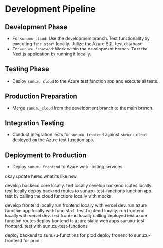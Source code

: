 # Development Pipeline

## Development Phase
- For `sunuxu_cloud`: Use the development branch. Test functionality by executing `func start` locally. Utilize the Azure SQL test database.
- For `sunuxu_frontend`: Work within the development branch. Test the Next.js application by running it locally.

## Testing Phase
- Deploy `sunuxu_cloud` to the Azure test function app and execute all tests.

## Production Preparation
- Merge `sunuxu_cloud` from the development branch to the main branch.

## Integration Testing
- Conduct integration tests for `sunuxu_frontend` against `sunuxu_cloud` deployed on the Azure test function app.

## Deployment to Production
- Deploy `sunuxu_frontend` to Azure web hosting services.


okay update heres what its like now

develop backend core locally. test locally
develop backend routes locally. test locally
deploy backend routes to sunuxu-test-functions function app. test by calling the cloud functions locally with mocks

develop frontend locally
run frontend locally with vercel dev. run azure function app locally with func start. test frontend locally.
run frontend locally with vercel dev. test frontend locally calling deployed test azure function routes
deploy frontend to azure static web apps sunuxu-test-frontend. test with sunuxu-test-functions

deploy backend to sunuxu-functions for prod
deploy fronend to sunuxu-frontend for prod